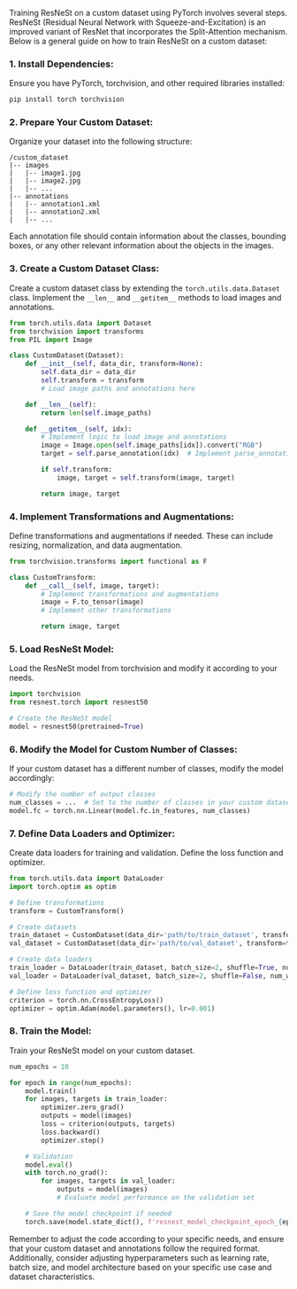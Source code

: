 Training ResNeSt on a custom dataset using PyTorch involves several steps. ResNeSt (Residual Neural Network with Squeeze-and-Excitation) is an improved variant of ResNet that incorporates the Split-Attention mechanism. Below is a general guide on how to train ResNeSt on a custom dataset:

### 1. Install Dependencies:
Ensure you have PyTorch, torchvision, and other required libraries installed:

```bash
pip install torch torchvision
```

### 2. Prepare Your Custom Dataset:
Organize your dataset into the following structure:

```
/custom_dataset
|-- images
|   |-- image1.jpg
|   |-- image2.jpg
|   |-- ...
|-- annotations
|   |-- annotation1.xml
|   |-- annotation2.xml
|   |-- ...
```

Each annotation file should contain information about the classes, bounding boxes, or any other relevant information about the objects in the images.

### 3. Create a Custom Dataset Class:
Create a custom dataset class by extending the `torch.utils.data.Dataset` class. Implement the `__len__` and `__getitem__` methods to load images and annotations.

```python
from torch.utils.data import Dataset
from torchvision import transforms
from PIL import Image

class CustomDataset(Dataset):
    def __init__(self, data_dir, transform=None):
        self.data_dir = data_dir
        self.transform = transform
        # Load image paths and annotations here

    def __len__(self):
        return len(self.image_paths)

    def __getitem__(self, idx):
        # Implement logic to load image and annotations
        image = Image.open(self.image_paths[idx]).convert("RGB")
        target = self.parse_annotation(idx)  # Implement parse_annotation method

        if self.transform:
            image, target = self.transform(image, target)

        return image, target
```

### 4. Implement Transformations and Augmentations:
Define transformations and augmentations if needed. These can include resizing, normalization, and data augmentation.

```python
from torchvision.transforms import functional as F

class CustomTransform:
    def __call__(self, image, target):
        # Implement transformations and augmentations
        image = F.to_tensor(image)
        # Implement other transformations

        return image, target
```

### 5. Load ResNeSt Model:
Load the ResNeSt model from torchvision and modify it according to your needs.

```python
import torchvision
from resnest.torch import resnest50

# Create the ResNeSt model
model = resnest50(pretrained=True)
```

### 6. Modify the Model for Custom Number of Classes:
If your custom dataset has a different number of classes, modify the model accordingly:

```python
# Modify the number of output classes
num_classes = ...  # Set to the number of classes in your custom dataset
model.fc = torch.nn.Linear(model.fc.in_features, num_classes)
```

### 7. Define Data Loaders and Optimizer:
Create data loaders for training and validation. Define the loss function and optimizer.

```python
from torch.utils.data import DataLoader
import torch.optim as optim

# Define transformations
transform = CustomTransform()

# Create datasets
train_dataset = CustomDataset(data_dir='path/to/train_dataset', transform=transform)
val_dataset = CustomDataset(data_dir='path/to/val_dataset', transform=transform)

# Create data loaders
train_loader = DataLoader(train_dataset, batch_size=2, shuffle=True, num_workers=4)
val_loader = DataLoader(val_dataset, batch_size=2, shuffle=False, num_workers=4)

# Define loss function and optimizer
criterion = torch.nn.CrossEntropyLoss()
optimizer = optim.Adam(model.parameters(), lr=0.001)
```

### 8. Train the Model:
Train your ResNeSt model on your custom dataset.

```python
num_epochs = 10

for epoch in range(num_epochs):
    model.train()
    for images, targets in train_loader:
        optimizer.zero_grad()
        outputs = model(images)
        loss = criterion(outputs, targets)
        loss.backward()
        optimizer.step()

    # Validation
    model.eval()
    with torch.no_grad():
        for images, targets in val_loader:
            outputs = model(images)
            # Evaluate model performance on the validation set

    # Save the model checkpoint if needed
    torch.save(model.state_dict(), f'resnest_model_checkpoint_epoch_{epoch}.pth')
```

Remember to adjust the code according to your specific needs, and ensure that your custom dataset and annotations follow the required format. Additionally, consider adjusting hyperparameters such as learning rate, batch size, and model architecture based on your specific use case and dataset characteristics.
